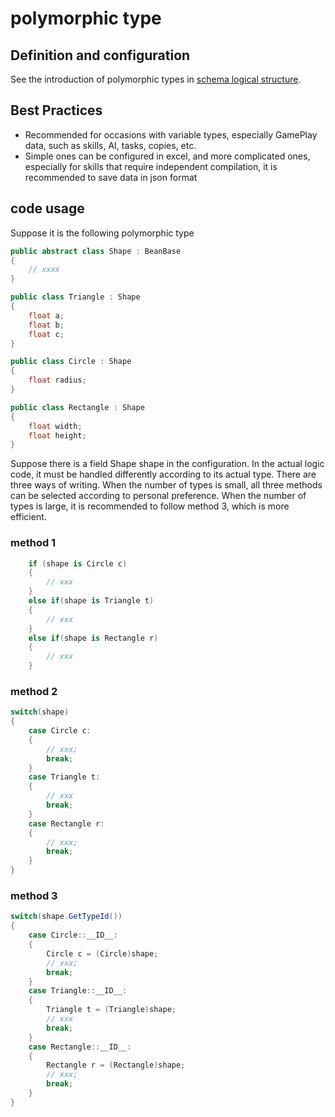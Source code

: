 # polymorphic type

## Definition and configuration

See the introduction of polymorphic types in [schema logical structure](../manual/schema).

## Best Practices

- Recommended for occasions with variable types, especially GamePlay data, such as skills, AI, tasks, copies, etc.
- Simple ones can be configured in excel, and more complicated ones, especially for skills that require independent compilation, it is recommended to save data in json format

## code usage

Suppose it is the following polymorphic type

```csharp
public abstract class Shape : BeanBase
{
    // xxxx
}

public class Triangle : Shape
{
    float a;
    float b;
    float c;
}

public class Circle : Shape
{
    float radius;
}

public class Rectangle : Shape
{
    float width;
    float height;
}
```

Suppose there is a field Shape shape in the configuration. In the actual logic code, it must be handled differently according to its actual type. There are three ways of writing. When the number of types is small, all three methods can be selected according to personal preference. When the number of types is large, it is recommended to follow method 3, which is more efficient.

### method 1

```csharp
    if (shape is Circle c)
    {
        // xxx
    }
    else if(shape is Triangle t)
    {
        // xxx
    }
    else if(shape is Rectangle r)
    {
        // xxx
    }

```

### method 2

```csharp
switch(shape)
{
    case Circle c:
    {
        // xxx;
        break;
    }
    case Triangle t:
    {
        // xxx
        break;
    }
    case Rectangle r:
    {
        // xxx;
        break;
    }
}
```

### method 3

```csharp
switch(shape.GetTypeId())
{
    case Circle::__ID__:
    {
        Circle c = (Circle)shape;
        // xxx;
        break;
    }
    case Triangle::__ID__:
    {
        Triangle t = (Triangle)shape;
        // xxx
        break;
    }
    case Rectangle::__ID__:
    {
        Rectangle r = (Rectangle)shape;
        // xxx;
        break;
    }
}
```
